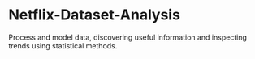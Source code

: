 # Netflix-Dataset-Analysis
Process and model data, discovering useful information and inspecting trends using statistical methods.
